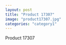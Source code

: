 ```yaml
---
layout: post
title: "Product 17307"
image: "product17307.jpg"
categories: "category1"
---
```

Product 17307
